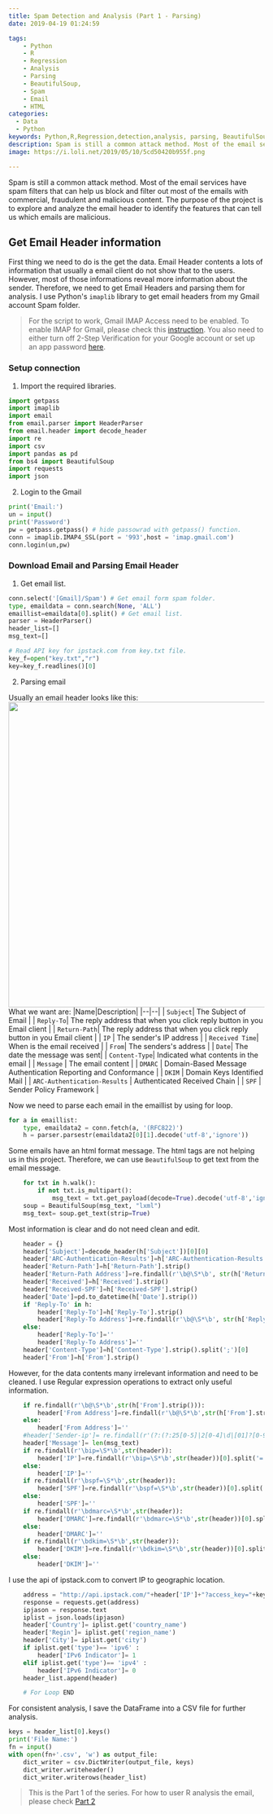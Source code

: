 ```yaml
---
title: Spam Detection and Analysis (Part 1 - Parsing)
date: 2019-04-19 01:24:59

tags:
    - Python
    - R
    - Regression
    - Analysis
    - Parsing
    - BeautifulSoup, 
    - Spam
    - Email
    - HTML
categories:
  - Data
  - Python
keywords: Python,R,Regression,detection,analysis, parsing, BeautifulSoup, spam, email
description: Spam is still a common attack method. Most of the email services have spam filters that can help us block and filter out most of the emails with commercial, fraudulent and malicious content. The purpose of the project is to explore and analyze the email header to identify the features that can tell us which emails are malicious.
image: https://i.loli.net/2019/05/10/5cd50420b955f.png

---
```




Spam is still a common attack method. Most of the email services have spam filters that can help us block and filter out most of the emails with commercial, fraudulent and malicious content. The purpose of the project is to explore and analyze the email header to identify the features that can tell us which emails are malicious.
<!-- more -->

## Get Email Header information

First thing we need to do is the get the data. Email Header contents a lots of information that usually a email client do not show that to the users. However, most of those informations reveal more information about the sender. Therefore, we need to get Email Headers and parsing them for analysis.
I use Python's ```imaplib``` library to get email headers from my Gmail account Spam folder.
> For the script to work, Gmail IMAP Access need to be enabled. To enable IMAP for Gmail, please check this [instruction](https://support.google.com/mail/answer/7126229). You also need to either turn off 2-Step Verification for your Google account or set up an app password [here](https://myaccount.google.com/u/1/security).

### Setup connection

1. Import the required libraries.

```python
import getpass
import imaplib
import email
from email.parser import HeaderParser
from email.header import decode_header
import re
import csv
import pandas as pd
from bs4 import BeautifulSoup
import requests
import json
```

2. Login to the Gmail

```python
print('Email:')
un = input()
print('Password')
pw = getpass.getpass() # hide passowrad with getpass() function.
conn = imaplib.IMAP4_SSL(port = '993',host = 'imap.gmail.com')
conn.login(un,pw)
```

### Download Email and Parsing Email Header

1. Get email list.

```python
conn.select('[Gmail]/Spam') # Get email form spam folder.
type, emaildata = conn.search(None, 'ALL')
emaillist=emaildata[0].split() # Get email list.
parser = HeaderParser()
header_list=[]
msg_text=[]

# Read API key for ipstack.com from key.txt file.
key_f=open("key.txt","r")
key=key_f.readlines()[0]
```
2. Parsing email


Usually an email header looks like this:
<img src='https://ws4.sinaimg.cn/large/006tNc79ly1g28pgwknggj30lo0ca75r.jpg' width="600" />
What we want are:
|Name|Description|
|--|--|
|   ```Subject```| The Subject of Email  |
| ```Reply-To```| The reply address that when you click reply button in you Email client  |
| ```Return-Path```|  The reply address that when you click reply button in you Email client |
| ```IP``` |  The sender's IP address |
| ```Received Time```| When is the email received |
| ```From```| The senders's address  |
| ```Date```| The date the message was sent|
| ```Content-Type```| Indicated what contents in the email |
|  ```Message``` | The email content |
|  ```DMARC``` |  Domain-Based Message Authentication Reporting and Conformance |
|  ```DKIM``` |  Domain Keys Identified Mail |
|  ```ARC-Authentication-Results``` | Authenticated Received Chain  |
|  ```SPF``` |  Sender Policy Framework |


Now we need to parse each email in the emaillist by using for loop.
```python
for a in emaillist:
    type, emaildata2 = conn.fetch(a, '(RFC822)')
    h = parser.parsestr(emaildata2[0][1].decode('utf-8','ignore'))
```
Some emails have an html format message. The html tags are not helping us in this project. Therefore, we can use ```BeautifulSoup``` to get text from the email message.

```python
    for txt in h.walk():
        if not txt.is_multipart():
            msg_text = txt.get_payload(decode=True).decode('utf-8','ignore')
    soup = BeautifulSoup(msg_text, "lxml")
    msg_text= soup.get_text(strip=True)
```
Most information is clear and do not need clean and edit.
```python
    header = {}
    header['Subject']=decode_header(h['Subject'])[0][0]
    header['ARC-Authentication-Results']=h['ARC-Authentication-Results'].strip()
    header['Return-Path']=h['Return-Path'].strip()
    header['Return-Path Address']=re.findall(r'\b@\S*\b', str(h['Return-Path'].strip()))[0]
    header['Received']=h['Received'].strip()
    header['Received-SPF']=h['Received-SPF'].strip()
    header['Date']=pd.to_datetime(h['Date'].strip())
    if 'Reply-To' in h:
        header['Reply-To']=h['Reply-To'].strip()
        header['Reply-To Address']=re.findall(r'\b@\S*\b', str(h['Reply-To'].strip()))[0]
    else:
        header['Reply-To']=''
        header['Reply-To Address']=''
    header['Content-Type']=h['Content-Type'].strip().split(';')[0]
    header['From']=h['From'].strip()
```
However, for the data contents many irrelevant information and need to be cleaned. I use Regular expression operations to extract only useful information.
```python
    if re.findall(r'\b@\S*\b',str(h['From'].strip())):
        header['From Address']=re.findall(r'\b@\S*\b',str(h['From'].strip()))[0]
    else:
        header['From Address']=''
    #header['Sender-ip']= re.findall(r'(?:(?:25[0-5]|2[0-4]\d|[01]?[0-9][0-9]?)\.){3}(?:25[0-5]|2[0-4]\d|[01]?\d\d?)',str(header))
    header['Message']= len(msg_text)
    if re.findall(r'\bip=\S*\b',str(header)):
        header['IP']=re.findall(r'\bip=\S*\b',str(header))[0].split('=')[1]
    else:
        header['IP']=''
    if re.findall(r'\bspf=\S*\b',str(header)):
        header['SPF']=re.findall(r'\bspf=\S*\b',str(header))[0].split('=')[1]
    else:
        header['SPF']=''
    if re.findall(r'\bdmarc=\S*\b',str(header)):
        header['DMARC']=re.findall(r'\bdmarc=\S*\b',str(header))[0].split('=')[1]
    else:
        header['DMARC']=''
    if re.findall(r'\bdkim=\S*\b',str(header)):
        header['DKIM']=re.findall(r'\bdkim=\S*\b',str(header))[0].split('=')[1]
    else:
        header['DKIM']=''
```
I use the api of ipstack.com to convert IP to geographic location.
```python
    address = "http://api.ipstack.com/"+header['IP']+"?access_key="+key    
    response = requests.get(address)
    ipjason = response.text
    iplist = json.loads(ipjason)
    header['Country']= iplist.get('country_name')
    header['Regin']= iplist.get('region_name')
    header['City']= iplist.get('city')
    if iplist.get('type')== 'ipv6' :
        header['IPv6 Indicator']= 1
    elif iplist.get('type')== 'ipv4' :
        header['IPv6 Indicator']= 0
    header_list.append(header)

    # For Loop END
```

For consistent analysis, I save the DataFrame into a CSV file for further analysis.

```python
keys = header_list[0].keys()
print('File Name:')
fn = input()
with open(fn+'.csv', 'w') as output_file:
    dict_writer = csv.DictWriter(output_file, keys)
    dict_writer.writeheader()
    dict_writer.writerows(header_list)
```
> This is the Part 1 of the series. For how to user R analysis the email, please check [Part 2](/p/spam-detection-and-analysis-part-2-analysis-with-r/)
